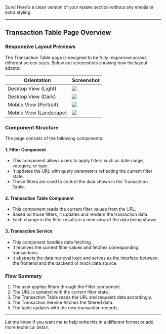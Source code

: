Sure! Here's a clean version of your `README` section without any emojis or extra styling:

---

## Transaction Table Page Overview

### Responsive Layout Previews

The Transaction Table page is designed to be fully responsive across different screen sizes. Below are screenshots showing how the layout adapts:

| Orientation | Screenshot |
|-------------|------------|
| Desktop View (Light) | ![](https://i.ibb.co/8LLXqZ44/Transaction-Table-Light-Desktop-png.png) |
| Desktop View (Dark) | ![](screenshots/TransactionTable_Dark_Desktop.png) |
| Mobile View (Portrait) | ![](screenshots/Transaction_Light_Mode_Mobile.png) |
| Mobile View (Landscape) | ![](screenshots/Transaction_Dark_Mode_Mobile.png) |

### Component Structure

The page consists of the following components:

#### 1. Filter Component
- This component allows users to apply filters such as date range, category, or type.
- It updates the URL with query parameters reflecting the current filter state.
- These filters are used to control the data shown in the Transaction Table.

#### 2. Transaction Table Component
- This component reads the current filter values from the URL.
- Based on those filters, it updates and renders the transaction data.
- Each change in the filter results in a new view of the data being shown.

#### 3. Transaction Service
- This component handles data fetching.
- It receives the current filter values and fetches corresponding transactions.
- It abstracts the data retrieval logic and serves as the interface between the frontend and the backend or mock data source.

### Flow Summary

1. The user applies filters through the Filter component.
2. The URL is updated with the current filter state.
3. The Transaction Table reads the URL and requests data accordingly.
4. The Transaction Service fetches the filtered data.
5. The table updates with the new transaction records.

---

Let me know if you want me to help write this in a different format or add more technical detail.

